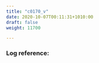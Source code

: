 ```yaml
---
title: "c0170_v"
date: 2020-10-07T00:11:31+1010:00
draft: false
weight: 11700

---
```


### Log reference: <no value>

```

